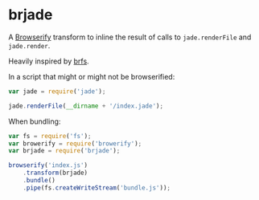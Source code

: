 # brjade

A [Browserify](https://github.com/substack/node-browserify) transform to
inline the result of calls to `jade.renderFile` and `jade.render`.

Heavily inspired by [brfs](https://github.com/substack/brfs).

In a script that might or might not be browserified:

```js
var jade = require('jade');

jade.renderFile(__dirname + '/index.jade');
```

When bundling:

```js
var fs = require('fs');
var browerify = require('browerify');
var brjade = require('brjade');

browserify('index.js')
	.transform(brjade)
	.bundle()
	.pipe(fs.createWriteStream('bundle.js'));
```

